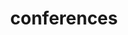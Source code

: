 ---
# Replace <USERNAME> and <BLOCK-NAME> with your GitHub username and block name, respectively.
widget: 'github.scott-love.scotts-wowchemy-blocks.conferences'

# This file represents a page section.
headless: true

# Order that this section appears on the page.
weight: 40
title: conferences
subtitle: ''
text: ''
# Date format: https://wowchemy.com/docs/customization/#date-format
date_format: Jan 2006
# Accomplishments.
#   Add/remove as many `items` blocks below as you like.
#   `title`, `organization`, and `date_start` are the required parameters.
#   Leave other parameters empty if not required.
#   Begin multi-line descriptions with YAML's `|2-` multi-line prefix.
items:
  - title: Neural Networks and Deep Learning
    certificate_url: https://www.coursera.org
    date_end: ''
    date_start: '2021-01-25'
    description: ''
    organization: Coursera
    organization_url: https://www.coursera.org
    url: ''
  - title: Blockchain Fundamentals
    certificate_url: https://www.edx.org
    date_end: ''
    date_start: '2021-01-01'
    description: Formulated informed blockchain models, hypotheses, and use cases.
    organization: edX
    organization_url: https://www.edx.org
    url: https://www.edx.org/professional-certificate/uc-berkeleyx-blockchain-fundamentals
design:
      # Choose how many columns the section has. Valid values: '1' or '2'.
      columns: '2'
---